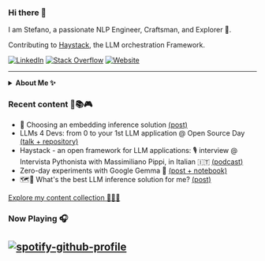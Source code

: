 ### Hi there 👋

I am Stefano, a passionate  NLP Engineer, Craftsman, and Explorer 🧭.

Contributing to [Haystack](https://github.com/deepset-ai/haystack), the LLM orchestration Framework.

<p align="left">
  <a href="https://www.linkedin.com/in/stefano-fiorucci/"><img alt="LinkedIn" title="LinkedIn"src="https://img.shields.io/badge/linkedin-%230077B5.svg?&style=for-the-badge&logo=linkedin&logoColor=white"></a>
    <a href="https://stackoverflow.com/users/10883094/stefano-fiorucci-anakin87/"><img alt="Stack Overflow" title="Stack Overflow"src="https://img.shields.io/badge/-Stackoverflow-FE7A16?style=for-the-badge&logo=stack-overflow&logoColor=white"></a>
   <a href="https://stefano-fiorucci.netlify.app/"><img alt="Website" title="Website" src="https://img.shields.io/badge/💻-website-informational?style=for-the-badge&labelColor=blue"></a>   
</p>

<hr/>
<details><summary><strong>About Me ✨</strong></summary>
  
💫 Structural Engineer turned Software Engineer with a **passion** for exploring the realms of Machine Learning and Natural Language Processing.

🔍 Formerly at 01S for 5 years, I specialized in information extraction and retrieval from unstructured documents, making valuable information accessible to Italian citizens.

💙 Currently, I am proud to be part of deepset, contributing to [Haystack](https://github.com/deepset-ai/haystack), the open-source LLM Framework 🏗️. I enjoy engaging with a vibrant community of users and contributors.
  
In my spare time:
* I often take meditative walks :walking:
* I dedicate myself to social volunteering :star:
* I am part of a theatre group, I read, I watch films... :art:
</details>

### Recent content 🧪📚🎮
<!--content start-->
- 🧭 Choosing an embedding inference solution [(post)](https://www.linkedin.com/posts/stefano-fiorucci_embedders-activity-7172645153139027968-FTvW)
- LLMs 4 Devs: from 0 to your 1st LLM application @ Open Source Day [(talk + repository)](https://github.com/anakin87/llms4devs)
- Haystack - an open framework for LLM applications: 🎙️ interview @ Intervista Pythonista with Massimiliano Pippi, in Italian 🇮🇹 [(podcast)](https://www.youtube.com/watch?v=HwhR1wb-0t4)
- Zero-day experiments with Google Gemma 💎 [(post + notebook)](https://www.linkedin.com/posts/stefano-fiorucci_haystack-llm-largelanguagemodels-activity-7166102190183309312-uzI2)
- 🗺️🧭 What's the best LLM inference solution for me? [(post)](https://www.linkedin.com/posts/stefano-fiorucci_llm-largelanguagemodels-haystack-activity-7165624371682689025-wxPv)
<!--content end-->

[Explore my content collection 🧩🧩🧩](https://github.com/anakin87/content-collection)

### Now Playing 🎧
[![spotify-github-profile](https://spotify-github-profile.vercel.app/api/view?uid=11144145828&cover_image=true&theme=novatorem&bar_color=634eb1&bar_color_cover=false)](https://open.spotify.com/user/11144145828)
<br/>
---
<!--
**anakin87/anakin87** is a ✨ _special_ ✨ repository because its `README.md` (this file) appears on your GitHub profile.

Here are some ideas to get you started:

- 🔭 I’m currently working on ...
- 🌱 I’m currently learning ...
- 👯 I’m looking to collaborate on ...
- 🤔 I’m looking for help with ...
- 💬 Ask me about ...
- 📫 How to reach me: ...
- 😄 Pronouns: ...
- ⚡ Fun fact: ...
-->
